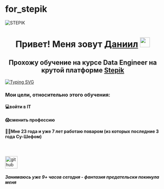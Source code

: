 # for_stepik

![STEPIK](https://img.shields.io/badge/DANIIL%20KOZHUSHKO-STEPIK-blue)

<h1 align="center">Привет! Меня зовут <a href="https://daniilshat.ru/" target="_blank">Даниил</a> 
<img src="https://github.com/blackcater/blackcater/raw/main/images/Hi.gif" height="32"/></h1>
<h2 align="center">Прохожу обучение на курсе Data Engineer на крутой платформе <a href="https://stepik.org/course/137235" target="_blank">Stepik</a></h2>

[![Typing SVG](https://readme-typing-svg.herokuapp.com?color=%2336BCF7&lines=не+забыть+исправить+этот+текст+:\))](https://git.io/typing-svg)

<h3 align="left">Мои цели, относительно этого обучения:</h3>

<h4 align="left">💻войти в IT</h4>
<h4 align="left">😱сменить профессию</h4>
<h4 align="left">🧑‍🍳Мне 23 года и уже 7 лет работаю поваром (из которых последние 3 года Су-Шефом)</h4>
<h4 align="left"> </h4>

[<img src='https://cdn.jsdelivr.net/npm/simple-icons@3.0.1/icons/github.svg' alt='github' height='40'>](https://github.com/DaniilKozhushko)  

<h5 align="left">Занимаюсь уже 9+ часов сегодня - фантазия предательски покинула меня